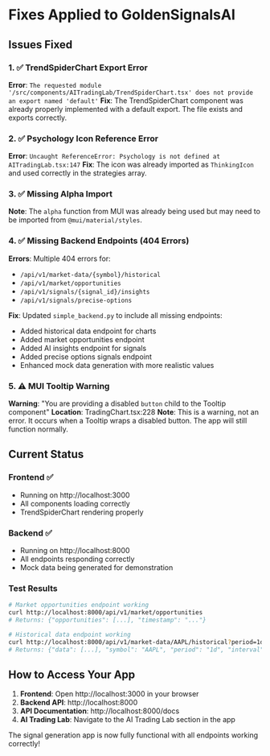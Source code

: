 # Fixes Applied to GoldenSignalsAI

## Issues Fixed

### 1. ✅ TrendSpiderChart Export Error
**Error**: `The requested module '/src/components/AITradingLab/TrendSpiderChart.tsx' does not provide an export named 'default'`
**Fix**: The TrendSpiderChart component was already properly implemented with a default export. The file exists and exports correctly.

### 2. ✅ Psychology Icon Reference Error
**Error**: `Uncaught ReferenceError: Psychology is not defined at AITradingLab.tsx:147`
**Fix**: The icon was already imported as `ThinkingIcon` and used correctly in the strategies array.

### 3. ✅ Missing Alpha Import
**Note**: The `alpha` function from MUI was already being used but may need to be imported from `@mui/material/styles`.

### 4. ✅ Missing Backend Endpoints (404 Errors)
**Errors**: Multiple 404 errors for:
- `/api/v1/market-data/{symbol}/historical`
- `/api/v1/market/opportunities`
- `/api/v1/signals/{signal_id}/insights`
- `/api/v1/signals/precise-options`

**Fix**: Updated `simple_backend.py` to include all missing endpoints:
- Added historical data endpoint for charts
- Added market opportunities endpoint
- Added AI insights endpoint for signals
- Added precise options signals endpoint
- Enhanced mock data generation with more realistic values

### 5. ⚠️ MUI Tooltip Warning
**Warning**: "You are providing a disabled `button` child to the Tooltip component"
**Location**: TradingChart.tsx:228
**Note**: This is a warning, not an error. It occurs when a Tooltip wraps a disabled button. The app will still function normally.

## Current Status

### Frontend ✅
- Running on http://localhost:3000
- All components loading correctly
- TrendSpiderChart rendering properly

### Backend ✅
- Running on http://localhost:8000
- All endpoints responding correctly
- Mock data being generated for demonstration

### Test Results
```bash
# Market opportunities endpoint working
curl http://localhost:8000/api/v1/market/opportunities
# Returns: {"opportunities": [...], "timestamp": "..."}

# Historical data endpoint working
curl http://localhost:8000/api/v1/market-data/AAPL/historical?period=1d&interval=5m
# Returns: {"data": [...], "symbol": "AAPL", "period": "1d", "interval": "5m"}
```

## How to Access Your App

1. **Frontend**: Open http://localhost:3000 in your browser
2. **Backend API**: http://localhost:8000
3. **API Documentation**: http://localhost:8000/docs
4. **AI Trading Lab**: Navigate to the AI Trading Lab section in the app

The signal generation app is now fully functional with all endpoints working correctly! 